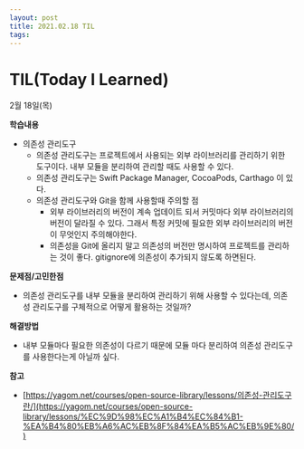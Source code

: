 ```yaml
---
layout: post
title: 2021.02.18 TIL
tags:
---
```

# TIL(Today I Learned)

2월 18일(목)

**학습내용**

- 의존성 관리도구
    - 의존성 관리도구는 프로젝트에서 사용되는 외부 라이브러리를 관리하기 위한 도구이다. 내부 모듈을 분리하여 관리할 때도 사용할 수 있다.
    - 의존성 관리도구는 Swift Package Manager, CocoaPods, Carthago 이 있다.
    - 의존성 관리도구와 Git을 함께 사용할때 주의할 점
        - 외부 라이브러리의 버전이 계속 업데이트 되서 커밋마다 외부 라이브러리의 버전이 달라질 수 있다. 그래서 특정 커밋에 필요한 외부 라이브러리의 버전이 무엇인지 주의해야한다.
        - 의존성을 Git에 올리지 말고 의존성의 버전만 명시하여 프로젝트를 관리하는 것이 좋다. gitignore에 의존성이 추가되지 않도록 하면된다.

**문제점/고민한점**

- 의존성 관리도구를 내부 모듈을 분리하여 관리하기 위해 사용할 수 있다는데, 의존성 관리도구를 구체적으로 어떻게 활용하는 것일까?

**해결방법**

- 내부 모듈마다 필요한 의존성이 다르기 때문에 모듈 마다 분리하여 의존성 관리도구를 사용한다는게 아닐까 싶다.

**참고**

- [https://yagom.net/courses/open-source-library/lessons/의존성-관리도구란/](https://yagom.net/courses/open-source-library/lessons/%EC%9D%98%EC%A1%B4%EC%84%B1-%EA%B4%80%EB%A6%AC%EB%8F%84%EA%B5%AC%EB%9E%80/)
